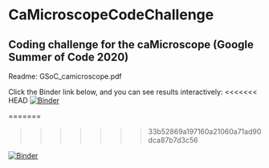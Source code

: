 # CaMicroscopeCodeChallenge

## Coding challenge for the caMicroscope (Google Summer of Code 2020)

Readme: GSoC_camicroscope.pdf


Click the Binder link below, and you can see results interactively:
<<<<<<< HEAD
[![Binder](https://mybinder.org/badge_logo.svg)](https://mybinder.org/v2/gh/AlinaBoshchenko/CaMicroscopeCodeChallenge/master?filepath=index.ipynb)

=======
>>>>>>> 33b52869a197160a21060a71ad90dca87b7d3c56

[![Binder](https://mybinder.org/badge_logo.svg)](https://mybinder.org/v2/gh/AlinaBoshchenko/CaMicroscopeCodeChallenge.git/master?urlpath=voila%2Frender%2Findex.ipynb)
